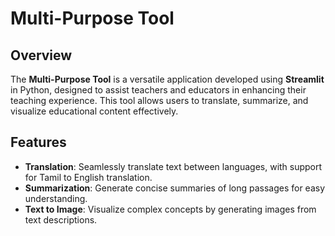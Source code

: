 # Multi-Purpose Tool

## Overview
The **Multi-Purpose Tool** is a versatile application developed using **Streamlit** in Python, designed to assist teachers and educators in enhancing their teaching experience. This tool allows users to translate, summarize, and visualize educational content effectively.

## Features
- **Translation**: Seamlessly translate text between languages, with support for Tamil to English translation.
- **Summarization**: Generate concise summaries of long passages for easy understanding.
- **Text to Image**: Visualize complex concepts by generating images from text descriptions.


